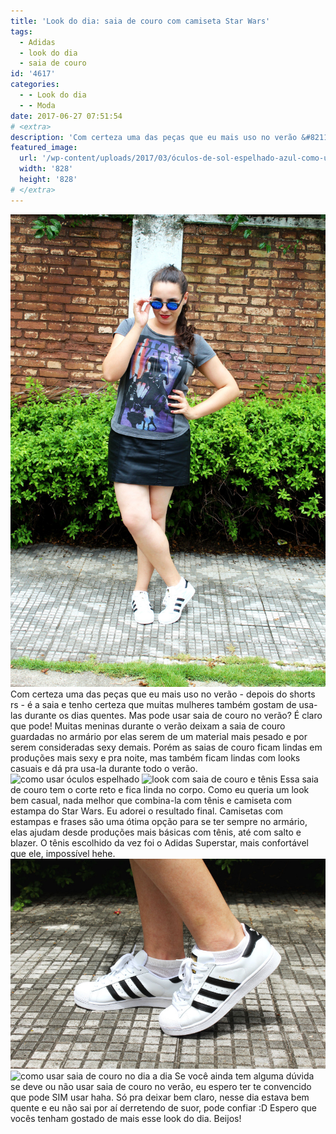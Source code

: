 ```yaml
---
title: 'Look do dia: saia de couro com camiseta Star Wars'
tags:
  - Adidas
  - look do dia
  - saia de couro
id: '4617'
categories:
  - - Look do dia
  - - Moda
date: 2017-06-27 07:51:54
# <extra>
description: 'Com certeza uma das peças que eu mais uso no verão &#8211; depois do shorts rs &#8211; é a saia e tenho certeza que muitas mulheres também gostam de usa-las durante os dias quentes. Mas pode usar saia de couro no verão? É claro que pode! Muitas meninas durante o verão deixam a saia de couro guardadas no armário por elas serem de um material mais pesado e por serem consideradas sexy demais. Porém as saias de couro ficam lindas em produções mais sexy e pra noite, mas também ficam lindas com looks casuais e dá pra usa-la durante todo o verão. Essa saia de couro tem o corte reto e fica linda no corpo. Como eu queria um look bem casual, nada melhor que combina-la com tênis e camiseta com estampa do Star Wars. Eu adorei o resultado final. Camisetas &hellip;'
featured_image: 
  url: '/wp-content/uploads/2017/03/óculos-de-sol-espelhado-azul-como-usar.jpg'
  width: '828'
  height: '828'
# </extra>
---
```


![como usar saia de couro no verão ](/wp-content/uploads/2017/03/look-saia-de-couro-com-camiseta.jpg) Com certeza uma das peças que eu mais uso no verão - depois do shorts rs - é a saia e tenho certeza que muitas mulheres também gostam de usa-las durante os dias quentes. Mas pode usar saia de couro no verão? É claro que pode! Muitas meninas durante o verão deixam a saia de couro guardadas no armário por elas serem de um material mais pesado e por serem consideradas sexy demais. Porém as saias de couro ficam lindas em produções mais sexy e pra noite, mas também ficam lindas com looks casuais e dá pra usa-la durante todo o verão. ![como usar óculos espelhado](/wp-content/uploads/2017/03/óculos-de-sol-espelhado-azul-como-usar.jpg) ![look com saia de couro e tênis](/wp-content/uploads/2017/03/como-usar-saia-de-couro-no-verão.jpg) Essa saia de couro tem o corte reto e fica linda no corpo. Como eu queria um look bem casual, nada melhor que combina-la com tênis e camiseta com estampa do Star Wars. Eu adorei o resultado final. Camisetas com estampas e frases são uma ótima opção para se ter sempre no armário, elas ajudam desde produções mais básicas com tênis, até com salto e blazer. O tênis escolhido da vez foi o Adidas Superstar, mais confortável que ele, impossível hehe. ![como usar tênis adidas superstar](/wp-content/uploads/2017/03/adidas-superstar-foundation-branco.jpg) ![como usar saia de couro no dia a dia](/wp-content/uploads/2017/03/look-saia-de-couro-com-tênis.jpg) Se você ainda tem alguma dúvida se deve ou não usar saia de couro no verão, eu espero ter te convencido que pode SIM usar haha. Só pra deixar bem claro, nesse dia estava bem quente e eu não sai por aí derretendo de suor, pode confiar :D Espero que vocês tenham gostado de mais esse look do dia. Beijos!
